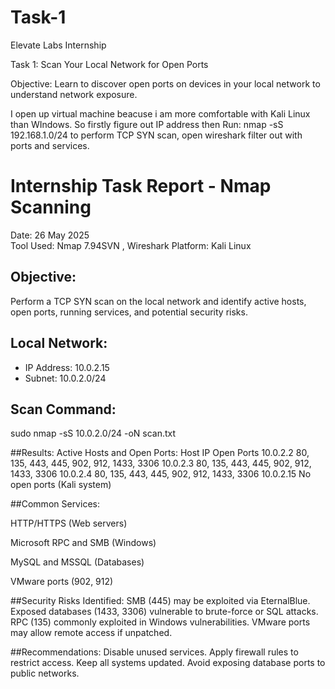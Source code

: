 # Task-1
Elevate Labs Internship 

Task 1:  Scan Your Local Network for Open Ports

Objective: Learn to discover open ports on devices in your local network to understand network exposure.

 I open up virtual machine beacuse i am more comfortable with Kali Linux than WIndows. So firstly figure out IP address then Run: nmap -sS 192.168.1.0/24 to perform TCP SYN scan, open wireshark filter out with ports and services.

# Internship Task Report - Nmap Scanning
Date: 26 May 2025  
Tool Used: Nmap 7.94SVN , Wireshark
Platform: Kali Linux

## Objective:
Perform a TCP SYN scan on the local network and identify active hosts, open ports, running services, and potential security risks.

## Local Network:
- IP Address: 10.0.2.15
- Subnet: 10.0.2.0/24

## Scan Command:
sudo nmap -sS 10.0.2.0/24 -oN scan.txt

##Results:
Active Hosts and Open Ports:
Host IP	Open Ports
10.0.2.2	80, 135, 443, 445, 902, 912, 1433, 3306
10.0.2.3	80, 135, 443, 445, 902, 912, 1433, 3306
10.0.2.4	80, 135, 443, 445, 902, 912, 1433, 3306
10.0.2.15	No open ports (Kali system)

##Common Services:

HTTP/HTTPS (Web servers)

Microsoft RPC and SMB (Windows)

MySQL and MSSQL (Databases)

VMware ports (902, 912)

##Security Risks Identified:
SMB (445) may be exploited via EternalBlue.
Exposed databases (1433, 3306) vulnerable to brute-force or SQL attacks.
RPC (135) commonly exploited in Windows vulnerabilities.
VMware ports may allow remote access if unpatched.

##Recommendations:
Disable unused services.
Apply firewall rules to restrict access.
Keep all systems updated.
Avoid exposing database ports to public networks.
